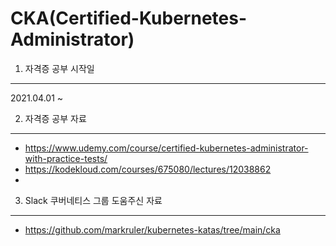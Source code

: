 # CKA(Certified-Kubernetes-Administrator)


1. 자격증 공부 시작일
---------------------------------------
2021.04.01 ~


2. 자격증 공부 자료
---------------------------------------
* https://www.udemy.com/course/certified-kubernetes-administrator-with-practice-tests/
* https://kodekloud.com/courses/675080/lectures/12038862
* 

3. Slack 쿠버네티스 그룹 도움주신 자료
---------------------------------------
* https://github.com/markruler/kubernetes-katas/tree/main/cka

